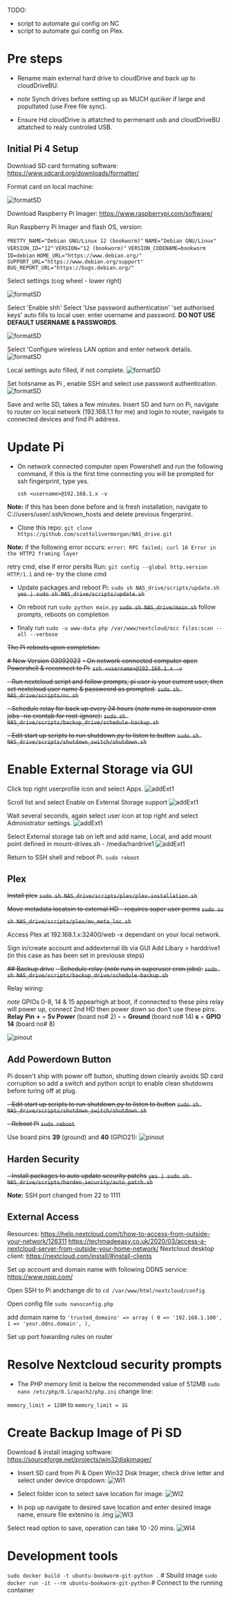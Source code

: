 TODO:
- script to automate gui config on NC
- script to automate gui config on Plex.
# Pre steps
- Rename main external hard drive to cloudDrive and back up to cloudDriveBU.
- _note_ Synch drives before setting up as MUCH quciker if large and popultated (use Free file sync).

- Ensure Hd cloudDrive is attatched to permenant usb and cloudDriveBU attatched to realy controled USB.

## Initial Pi 4 Setup
Download SD card formating software:
https://www.sdcard.org/downloads/formatter/

Format card on local machine:

![formatSD](./assets/pi_setup/format_SD.png)

Download Raspberry Pi Imager:
https://www.raspberrypi.com/software/

Run Raspberry Pi Imager and flash OS,
version:

``PRETTY_NAME="Debian GNU/Linux 12 (bookworm)"``
``NAME="Debian GNU/Linux"``
``VERSION_ID="12"``
``VERSION="12 (bookworm)"``
``VERSION_CODENAME=bookworm``
``ID=debian``
``HOME_URL="https://www.debian.org/"``
``SUPPORT_URL="https://www.debian.org/support"``
``BUG_REPORT_URL="https://bugs.debian.org/"``

Select settings (cog wheel - lower right)

![formatSD](./assets/pi_setup/imager_screen_1.png)

Select 'Enable shh'
Select 'Use password authentication'
'set authorised keys' auto fills to local user.
enter username and password. __DO NOT USE DEFAULT USERNAME & PASSWORDS__.

![formatSD](./assets/pi_setup/imager_screen_2.png)

Select 'Configure wireless LAN option and enter network details.
![formatSD](./assets/pi_setup/imager_screen_3.png)

Local settings auto filled, if not complete.
![formatSD](./assets/pi_setup/imager_screen_4.png)

Set hotsname as Pi , enable SSH and select use password authentication.
![formatSD](./assets/pi_setup/pialt.png)

Save and write SD, takes a few minutes.
Insert SD and turn on Pi, navigate to router on local network (192.168.1.1 for me) and login to router, navigate to connected devices and find Pi address.

# Update Pi
- On network connected computer open Powershell and run the following command, if this is the first time connecting you will be prompted for ssh fingerprint, type yes.

    ``ssh <username>@192.168.1.x -v``

__Note:__ if this has been done before and is fresh installation, navigate to C://users/user/.ssh/known_hosts and delete previous fingerprint.

 - Clone this repo:
``git clone https://github.com/scottolivermorgan/NAS_drive.git``

__Note:__ if the following error occurs:
``error: RPC failed; curl 16 Error in the HTTP2 framing layer``

retry cmd, else if error persits Run:
    ``git config --global http.version HTTP/1.1``
    and re- try the clone cmd

- Update packages and reboot Pi:
``sudo sh NAS_drive/scripts/update.sh``
~~``yes | sudo sh NAS_drive/scripts/update.sh``~~

- On reboot run
``sudo python main.py``
~~``sudo sh NAS_drive/main.sh``~~
follow prompts, reboots on completion

- finaly run 
``sudo -u www-data php /var/www/nextcloud/occ files:scan --all --verbose``

~~The Pi reboots upon completion.~~

~~# New Version 03092023~~
~~- On network connected computer open Powershell & reconnect to Pi:~~
~~``ssh <username>@192.168.1.x -v``~~

~~- Run nextcloud script and follow prompts, pi user is your current user, then set nextcloud user name & passweord as prompted.~~
~~``sudo sh NAS_drive/scripts/nc.sh``~~

~~- Schedule relay for back up every 24 hours (_note_ runs in superuser cron jobs -no crontab for root-ignore):~~
~~``sudo sh NAS_drive/scripts/backup_drive/schedule-backup.sh``~~

~~- Edit start up scripts to run shutdown.py to listen to button~~
~~``sudo sh NAS_drive/scripts/shutdown_switch/shutdown.sh``~~


# Enable External Storage via GUI

Click top right userprofile icon and select Apps.
![addExt1](./assets/nextcloud_add_external_drive/nc1.png)

Scroll list and select Enable on External Storage support
![addExt1](./assets/nextcloud_add_external_drive/nc2.png)

Wait several seconds, again select user icon at top right and select Administrator settings.
![addExt1](./assets/nextcloud_add_external_drive/nc3.png)

Select External storage tab on left and add name, Local, and add mount point defined in mount-drives.sh - /media/hardrive1
![addExt1](./assets/nextcloud_add_external_drive/nc4.png)

Return to SSH shell and reboot Pi.
``sudo reboot``

## Plex
~~Install plex~~
~~``sudo sh NAS_drive/scripts/plex/plex-installation.sh``~~

~~Move metadata locatoin to external HD - requires super user perms~~
~~``sudo su``~~

~~``sh NAS_drive/scripts/plex/mv_meta_loc.sh``~~

Access Plex at 192.168.1.x:32400/web -x dependant on your local network.

Sign in/create account and addexternal lib via GUI
Add Libary > harddrive1 (in this case as has been set in previouse steps)


~~## Backup drive~~
~~- Schedule relay (_note_ runs in superuser cron jobs):~~
~~``sudo sh NAS_drive/scripts/backup_drive/schedule-backup.sh``~~

Relay wiring:

_note_ GPIOs 0-8, 14 & 15 appearhigh at boot, if connected to these pins relay will power up, connect 2nd HD then power down so don't use these pins.
__Relay__  __Pin__
__+__  =    __5v Power__ (board no# 2)
__-__  =     __Ground__   (board no# 14)
__s__  =    __GPIO 14__  (board no# 8)

![pinout](./assets/backup_setup/pi4_pinout.png)


## Add Powerdown Button
Pi dosen't ship with power off button, shutting down cleanly avoids SD card corruption so add a switch and python script to enable clean shutdowns before turing off at plug.

 ~~- Edit start up scripts to run shutdown.py to listen to button~~
~~``sudo sh NAS_drive/scripts/shutdown_switch/shutdown.sh``~~

~~- Reboot Pi~~
~~``sudo reboot``~~

Use board pins __39__ (ground) and __40__ (GPIO21):
![pinout](./assets/shutdown_switch/shutdown_switch_pinout.png)


## Harden Security
~~- Install packages to auto update security patchs~~
~~``yes | sudo sh NAS_drive/scripts/harden_security/auto_patch.sh``~~

__Note:__ SSH port changed from 22 to 1111


## External Access
Resources:
https://help.nextcloud.com/t/how-to-access-from-outside-your-network/126311
https://techmadeeasy.co.uk/2020/03/access-a-nextcloud-server-from-outside-your-home-network/
Nextcloud desktop client:
https://nextcloud.com/install/#install-clients

Set up account and domain name with following DDNS service:
https://www.noip.com/

Open SSH to Pi andchange dir to
``cd /var/www/html/nextcloud/config``

Open config file
``sudo nanoconfig.php``

add domain name to
``'trusted_domains' =>
   array (
     0 => '192.168.1.100',
     1 => 'your.ddns.domain',
   ), ``

Set up port fowarding rules on router

# Resolve Nextcloud security prompts
- The PHP memory limit is below the recommended value of 512MB
``sudo nano /etc/php/8.1/apach2/php.ini``
change line:

``memory_limit = 128M``
to
``memory_limit = 1G``

# Create Backup Image of Pi SD
Download & install imaging software:
https://sourceforge.net/projects/win32diskimager/

- Insert SD card from Pi & Open Win32 Disk Imager, check drive letter and select under device dropdown:
![WI1](./assets/SD_backup/wI_1.png)

- Select folder icon to select save location for image:
![WI2](./assets/SD_backup/wI_2.png)

- In pop up navigate to desired save location and enter  desired image name, ensure file extenino is .img
![WI3](./assets/SD_backup/wI_3.png)

Select read option to save, operation can take 10 -20 mins.
![WI4](./assets/SD_backup/wI_4.png)

# Development tools
``sudo docker build -t ubuntu-bookworm-git-python .`` # Sbuild image
``sudo docker run -it --rm ubuntu-bookworm-git-python`` # Connect to the running container
